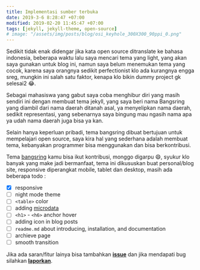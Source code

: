 ```yaml
---
title: Implementasi sumber terbuka
date: 2019-3-6 8:28:47 +07:00
modified: 2019-02-20 11:45:47 +07:00
tags: [jekyll, jekyll-theme, open-source]
# image: "/assets/img/posts/blog/osi_keyhole_300X300_90ppi_0.png"
---
```


Sedikit tidak enak didengar jika kata open source ditranslate ke bahasa indonesia, beberapa waktu lalu saya mencari tema yang light, yang akan saya gunakan untuk blog ini, namun saya belum menemukan tema yang cocok, karena saya orangnya sedikit perfectionist klo ada kurangnya engga sreg, mungkin ini salah satu faktor, kenapa klo bikin dummy project gk selesai2 😂.

Sebagai mahasiswa yang gabut saya coba menghibur diri yang masih sendiri ini dengan membuat tema jekyll, yang saya beri nama Bangsring yang diambil dari nama daerah ditanah asal, ya menyelipkan nama daerah, sedikit representasi, yang sebenarnya saya bingung mau ngasih nama apa ya udah nama daerah juga bisa ya kan.

Selain hanya keperluan pribadi, tema bangsring dibuat bertujuan untuk mempelajari open source, saya kira hal yang sederhana adalah membuat tema, kebanyakan programmer bisa menggunakan dan bisa berkontribusi.

Tema [bangsring](https://github.com/piharpi/bangsring "jekyll open source and minimalist theme") kamu bisa ikut kontribusi, monggo digarpu 😄, syukur klo banyak yang make jadi bermanfaat, tema ini dikususkan buat personal/blog site, responsive diperangkat mobile, tablet dan desktop, masih ada beberapa todo :

- [x] responsive
- [ ] night mode theme
- [ ] `<table>` color
- [ ] adding [microdata](https://schema.org/docs/gs.html)
- [ ] `<h1>` - `<h6>` anchor hover
- [ ] adding icon in blog posts
- [ ] `readme.md` about introducing, installation, and documentation
- [ ] archieve page
- [ ] smooth transition

Jika ada saran/fitur lainya bisa tambahkan **[issue](https://github.com/piharpi/me/issues/new?template=feature_request.md "Feature request")** dan jika mendapati bug silahkan **[laporkan](https://github.com/piharpi/me/issues/new?template=bug_report.md)**.
